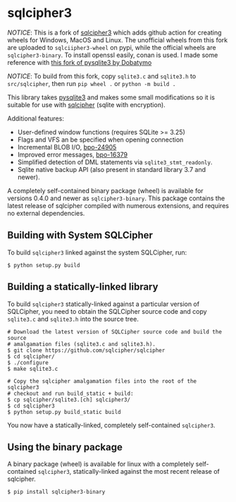 sqlcipher3
==========

*NOTICE*: This is a fork of [sqlcipher3](https://github.com/coleifer/sqlcipher3)
which adds github action for creating wheels for Windows, MacOS and Linux.
The unofficial wheels from this fork are uploaded to `sqlciipher3-wheel` on pypi,
while the official wheels are `sqlcipher3-binary`.
To install openssl easily, conan is used. I made some reference with
[this fork of pysqlite3 by Dobatymo](https://github.com/Dobatymo/pysqlite3)

*NOTICE*: To build from this fork, copy `sqlite3.c` and `sqlite3.h`
to `src/sqlcipher`, then run `pip wheel .` or `python -m build .`

This library takes [pysqlite3](https://github.com/coleifer/pysqlite3) and makes
some small modifications so it is suitable for use with
[sqlcipher](https://github.com/sqlcipher/sqlcipher) (sqlite with encryption).

Additional features:

* User-defined window functions (requires SQLite >= 3.25)
* Flags and VFS an be specified when opening connection
* Incremental BLOB I/O, [bpo-24905](https://github.com/python/cpython/pull/271)
* Improved error messages, [bpo-16379](https://github.com/python/cpython/pull/1108)
* Simplified detection of DML statements via `sqlite3_stmt_readonly`.
* Sqlite native backup API (also present in standard library 3.7 and newer).

A completely self-contained binary package (wheel) is available for versions
0.4.0 and newer as `sqlcipher3-binary`. This package contains the latest
release of sqlcipher compiled with numerous extensions, and requires no
external dependencies.

Building with System SQLCipher
------------------------------

To build `sqlcipher3` linked against the system SQLCipher, run:

```
$ python setup.py build
```

Building a statically-linked library
------------------------------------

To build `sqlcipher3` statically-linked against a particular version of
SQLCipher, you need to obtain the SQLCipher source code and copy `sqlite3.c`
and `sqlite3.h` into the source tree.

```
# Download the latest version of SQLCipher source code and build the source
# amalgamation files (sqlite3.c and sqlite3.h).
$ git clone https://github.com/sqlcipher/sqlcipher
$ cd sqlcipher/
$ ./configure
$ make sqlite3.c

# Copy the sqlcipher amalgamation files into the root of the sqlcipher3
# checkout and run build_static + build:
$ cp sqlcipher/sqlite3.[ch] sqlcipher3/
$ cd sqlcipher3
$ python setup.py build_static build
```

You now have a statically-linked, completely self-contained `sqlcipher3`.

Using the binary package
------------------------

A binary package (wheel) is available for linux with a completely
self-contained  `sqlcipher3`, statically-linked against the most recent release
of sqlcipher.

```
$ pip install sqlcipher3-binary
```

